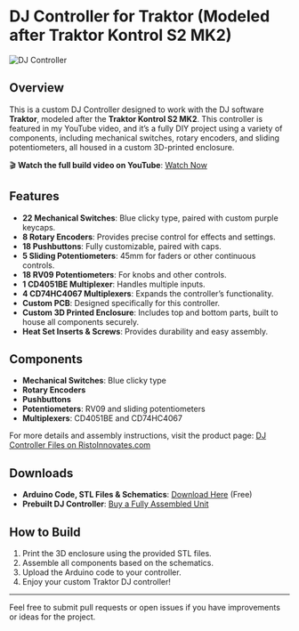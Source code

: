 # DJ Controller for Traktor (Modeled after Traktor Kontrol S2 MK2)

![DJ Controller](https://ristoinnovates.com/wp-content/uploads/2024/10/DSC07005-copy.jpg)

## Overview

This is a custom DJ Controller designed to work with the DJ software **Traktor**, modeled after the **Traktor Kontrol S2 MK2**. This controller is featured in my YouTube video, and it’s a fully DIY project using a variety of components, including mechanical switches, rotary encoders, and sliding potentiometers, all housed in a custom 3D-printed enclosure.

🎬 **Watch the full build video on YouTube**: [Watch Now](https://www.youtube.com/watch?v=orAAT4ew4GM)

## Features

- **22 Mechanical Switches**: Blue clicky type, paired with custom purple keycaps.
- **8 Rotary Encoders**: Provides precise control for effects and settings.
- **18 Pushbuttons**: Fully customizable, paired with caps.
- **5 Sliding Potentiometers**: 45mm for faders or other continuous controls.
- **18 RV09 Potentiometers**: For knobs and other controls.
- **1 CD4051BE Multiplexer**: Handles multiple inputs.
- **4 CD74HC4067 Multiplexers**: Expands the controller’s functionality.
- **Custom PCB**: Designed specifically for this controller.
- **Custom 3D Printed Enclosure**: Includes top and bottom parts, built to house all components securely.
- **Heat Set Inserts & Screws**: Provides durability and easy assembly.

## Components

- **Mechanical Switches**: Blue clicky type
- **Rotary Encoders**
- **Pushbuttons**
- **Potentiometers**: RV09 and sliding potentiometers
- **Multiplexers**: CD4051BE and CD74HC4067

For more details and assembly instructions, visit the product page: [DJ Controller Files on RistoInnovates.com](https://ristoinnovates.com/product/dj-controller-files/)

## Downloads

- **Arduino Code, STL Files & Schematics**: [Download Here](https://ristoinnovates.com/product/dj-controller-files/) (Free)
- **Prebuilt DJ Controller**: [Buy a Fully Assembled Unit](https://ristoinnovates.com/product/dj-controller/)

## How to Build

1. Print the 3D enclosure using the provided STL files.
2. Assemble all components based on the schematics.
3. Upload the Arduino code to your controller.
4. Enjoy your custom Traktor DJ controller!

---

Feel free to submit pull requests or open issues if you have improvements or ideas for the project.

